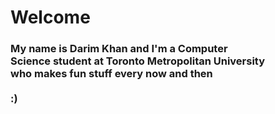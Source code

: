 # Welcome
<h3>
  My name is Darim Khan and I'm a Computer<br>
  Science student at Toronto Metropolitan University<br>
  who makes fun stuff every now and then<br><br>
  :)
</h3>

